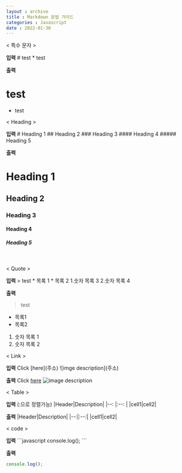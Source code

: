```yaml
---
layout : archive
title : Markdown 문법 가이드
categories : Javascript
date : 2022-01-30
---
```


< 특수 문자 >

**입력**
\# test
\* test

**출력**
# test
* test

< Heading >

**입력**
\# Heading 1
\## Heading 2
\### Heading 3
\#### Heading 4
\##### Heading 5

**출력**
# Heading 1
## Heading 2
### Heading 3
#### Heading 4
##### Heading 5
<br>

< Quote >

**입력**
\> test
\* 목록 1
\* 목록 2
1.숫자 목록 3
2.숫자 목록 4

**출력**
>test
* 목록1
* 목록2
1. 숫자 목록 1
2. 숫자 목록 2

< Link >

**입력**
Click [here]\(주소)
\![imge description]\(주소)

**출력**
Click [here](주소)
![image description](주소)

< Table >

**입력** (:으로 정렬가능)
\|Header|Description|
\|--: |:--: |
\|cell1|cell2|

**출력**
|Header|Description|
|--:|:--:|
|cell1|cell2|

< code >

**입력**
\```javascript
console.log();
\```

**출력**

```javascript
console.log();
```







